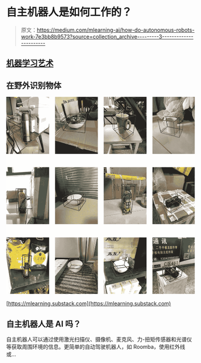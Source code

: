 # 自主机器人是如何工作的？

> 原文：<https://medium.com/mlearning-ai/how-do-autonomous-robots-work-7e3bb8b9573?source=collection_archive---------3----------------------->

## [机器学习艺术](https://mlearning.substack.com)

## 在野外识别物体

![](img/ba515d84655ac3c48491551601e88854.png)

[https://mlearning.substack.com](https://mlearning.substack.com)

## 自主机器人是 AI 吗？

自主机器人可以通过使用激光扫描仪、摄像机、麦克风、力-扭矩传感器和光谱仪等获取周围环境的信息。更简单的自动驾驶机器人，如 Roomba，使用红外线或…